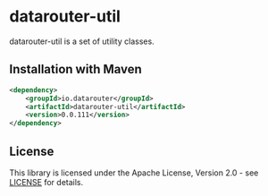 # datarouter-util

datarouter-util is a set of utility classes.


## Installation with Maven

```xml
<dependency>
	<groupId>io.datarouter</groupId>
	<artifactId>datarouter-util</artifactId>
	<version>0.0.111</version>
</dependency>
```

## License

This library is licensed under the Apache License, Version 2.0 - see [LICENSE](../LICENSE) for details.

